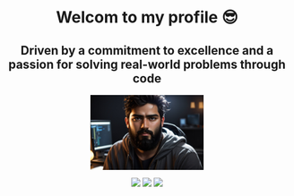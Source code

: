 <h1 align="center">Welcom to my profile 😎 </h1>
<h2 align="center"> Driven by a commitment to excellence and a passion for solving real-world problems through code </h3>
<div align="center">
    <img src="im1.jpg" width="40%" align="center" title="Beginner">
</div>
<p align="center">
    <a href="https://twitter.com/SALAHEDDIN38731"><img src="https://img.shields.io/badge/twitter-%231FA1F1?style=flat&logo=twitter&logoColor=white"/></a>
    <a href="https://youtube.com/@TheKaleidoscope3301?feature=shared"><img src="https://img.shields.io/badge/youtube-%23FF0000?style=flat&logo=youtube&logoColor=white"/></a>
    <a href="https://instagram.com/salah_eddine_berret?igshid=YTQwZjQ0NmI0OA=="><img src="https://img.shields.io/badge/instagram-%23E4415F?style=flat&logo=instagram&logoColor=white"/></a>
  </p>

